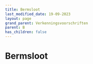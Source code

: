 ```yaml
---
title: Bermsloot
last_modified_date: 19-09-2023
layout: page
grand_parent: Verkenningsvoorschriften
parent: B
has_children: false
---
```


Bermsloot
=========

